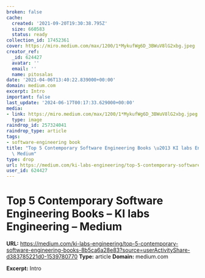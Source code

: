 ```yaml
---
broken: false
cache:
  created: '2021-09-20T19:30:38.795Z'
  size: 660583
  status: ready
collection_id: 17452361
cover: https://miro.medium.com/max/1200/1*MykufWg6D_3BWuV8lG2xbg.jpeg
creator_ref:
  _id: 624427
  avatar: ''
  email: ''
  name: pitosalas
date: '2021-04-06T13:40:22.839000+00:00'
domain: medium.com
excerpt: Intro
important: false
last_update: '2024-06-17T00:17:33.629000+00:00'
media:
- link: https://miro.medium.com/max/1200/1*MykufWg6D_3BWuV8lG2xbg.jpeg
  type: image
raindrop_id: 257324041
raindrop_type: article
tags:
- software-engineering book
title: "Top 5 Contemporary Software Engineering Books \u2013 KI labs Engineering \u2013\
  \ Medium"
type: drop
url: https://medium.com/ki-labs-engineering/top-5-contemporary-software-engineering-books-8b5ca6a28e83?source=userActivityShare-d383785221d0-1539780770
user_id: 624427
---
```


# Top 5 Contemporary Software Engineering Books – KI labs Engineering – Medium

**URL:** https://medium.com/ki-labs-engineering/top-5-contemporary-software-engineering-books-8b5ca6a28e83?source=userActivityShare-d383785221d0-1539780770
**Type:** article
**Domain:** medium.com

**Excerpt:** Intro

